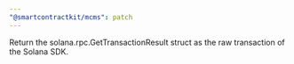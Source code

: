 ```yaml
---
"@smartcontractkit/mcms": patch
---
```


Return the solana.rpc.GetTransactionResult struct as the raw transaction of the Solana SDK.
